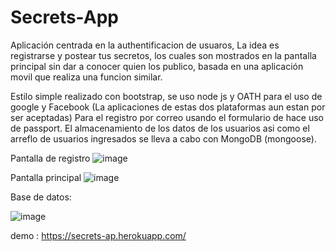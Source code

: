 # Secrets-App

Aplicación centrada en la authentificacion de usuaros, La idea es registrarse y postear tus secretos, los cuales son mostrados en la pantalla principal sin dar a conocer quien los publico, basada en una aplicación movil que realiza una funcion similar. 

Estilo simple realizado con bootstrap, se uso node js y OATH para el uso de google y Facebook (La aplicaciones de estas dos plataformas aun estan por ser aceptadas)
Para el registro por correo usando el formulario de hace uso de passport. El almacenamiento de los datos de los usuarios asi como el arreflo de usuarios ingresados se lleva a cabo 
con MongoDB (mongoose). 

Pantalla de registro
![image](https://user-images.githubusercontent.com/90287359/144676811-117282e9-6286-4a38-8f2c-f780a073fb60.png)

Pantalla principal 
![image](https://user-images.githubusercontent.com/90287359/144676747-c9e59b6b-2b02-4c57-99f9-67081bdbb8ac.png)

Base de datos: 

![image](https://user-images.githubusercontent.com/90287359/144676956-e1848561-cfb5-4d4b-a250-be2fd0b7a2bf.png)


demo : https://secrets-ap.herokuapp.com/


